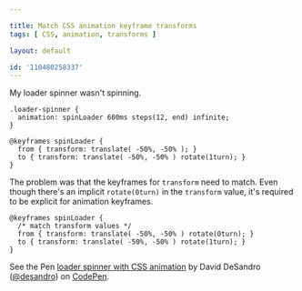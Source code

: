 ```yaml
---

title: Match CSS animation keyframe transforms
tags: [ CSS, animation, transforms ]

layout: default

id: '110480258337'
---
```


My loader spinner wasn't spinning.

    .loader-spinner {
      animation: spinLoader 600ms steps(12, end) infinite;
    }
    
    @keyframes spinLoader {
      from { transform: translate( -50%, -50% ); }
      to { transform: translate( -50%, -50% ) rotate(1turn); }
    }

The problem was that the keyframes for `transform` need to match. Even though there's an implicit `rotate(0turn)` in the `transform` value, it's required to be explicit for animation keyframes.

    @keyframes spinLoader {
      /* match transform values */
      from { transform: translate( -50%, -50% ) rotate(0turn); }
      to { transform: translate( -50%, -50% ) rotate(1turn); }
    }

<p data-height="268" data-theme-id="0" data-slug-hash="wBPEXP" data-default-tab="result" data-user="desandro" class='codepen'>See the Pen <a href='http://codepen.io/desandro/pen/wBPEXP/'>loader spinner with CSS animation</a> by David DeSandro (<a href='http://codepen.io/desandro'>@desandro</a>) on <a href='http://codepen.io'>CodePen</a>.</p>
<script async src="//assets.codepen.io/assets/embed/ei.js"></script>
